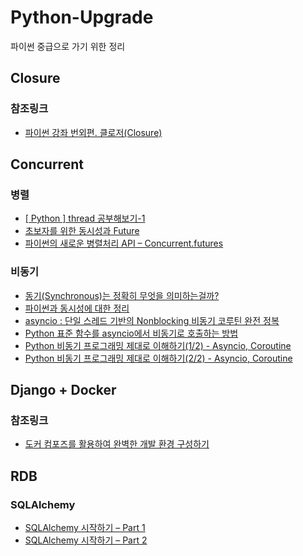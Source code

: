 # Python-Upgrade
파이썬 중급으로 가기 위한 정리

## Closure
### 참조링크 
* [파이썬 강좌 번외편. 클로저(Closure)](https://blog.hexabrain.net/347)

## Concurrent
### 병렬
* [[ Python ] thread 공부해보기-1](https://data-newbie.tistory.com/229)
* [초보자를 위한 동시성과 Future](https://hamait.tistory.com/748)
* [파이썬의 새로운 병렬처리 API – Concurrent.futures](https://soooprmx.com/archives/5669)

### 비동기
* [동기(Synchronous)는 정확히 무엇을 의미하는걸까?](https://evan-moon.github.io/2019/09/19/sync-async-blocking-non-blocking/)
* [파이썬과 동시성에 대한 정리](https://hamait.tistory.com/833)
* [asyncio : 단일 스레드 기반의 Nonblocking 비동기 코루틴 완전 정복](https://soooprmx.com/archives/6882)
* [Python 표준 함수를 asyncio에서 비동기로 호출하는 방법](https://soooprmx.com/archives/8620)
* [Python 비동기 프로그래밍 제대로 이해하기(1/2) - Asyncio, Coroutine](https://blog.humminglab.io/python-coroutine-programming-1/)
* [Python 비동기 프로그래밍 제대로 이해하기(2/2) - Asyncio, Coroutine](https://blog.humminglab.io/python-coroutine-programming-2/)


## Django + Docker
### 참조링크
* [도커 컴포즈를 활용하여 완벽한 개발 환경 구성하기](https://www.44bits.io/ko/post/almost-perfect-development-environment-with-docker-and-docker-compose)

## RDB
### SQLAlchemy
* [SQLAlchemy 시작하기 – Part 1](https://edykim.com/ko/post/getting-started-with-sqlalchemy-part-1/)
* [SQLAlchemy 시작하기 – Part 2](https://edykim.com/ko/post/getting-started-with-sqlalchemy-part-2/)


